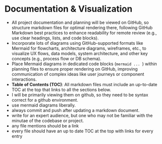 # Documentation & Visualization

- All project documentation and planning will be viewed on GitHub, so structure markdown files for optimal rendering there, following GitHub Markdown best practices to enhance readability for remote review (e.g., use clear headings, lists, and code blocks).
- Incorporate lots of diagrams using GitHub-supported formats like Mermaid for flowcharts, architecture diagrams, wireframes, etc., to visualize UX flows, data models, system architecture, and other key concepts (e.g., process flow or DB schema).
- Place Mermaid diagrams in dedicated code blocks (```mermaid ... ```) within planning files to ensure proper rendering on GitHub, improving communication of complex ideas like user journeys or component interactions.
- **Table of Contents (TOC)**: All markdown files must include an up-to-date TOC at the top that links to all the sections below.
- I will be primarily viewing them on github, so they need to be syntax correct for a github environment.
- use mermaid diagrams liberally.
- always commit and push after updating a markdown document.
- write for an expert audience, but one who may not be familiar with the minutae of the codebase or project.
- any file mentions should be a link
- every file should have an up to date TOC at the top with links for every entry